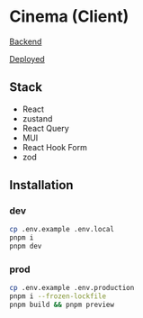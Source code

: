 # Cinema (Client)

[Backend](https://github.com/debabin/shift-backend)

[Deployed](https://leendrew.github.io/cinema-client-react)

## Stack

- React
- zustand
- React Query
- MUI
- React Hook Form
- zod

## Installation

### dev

```bash
cp .env.example .env.local
pnpm i
pnpm dev
```

### prod

```bash
cp .env.example .env.production
pnpm i --frozen-lockfile
pnpm build && pnpm preview
```
